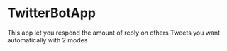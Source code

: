 # TwitterBotApp
This app let you respond the amount of reply on others Tweets you want automatically with 2 modes
